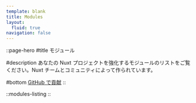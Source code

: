 ```yaml
---
template: blank
title: Modules
layout:
  fluid: true
navigation: false
---
```


::page-hero
#title
モジュール

#description
あなたの Nuxt プロジェクトを強化するモジュールのリストをご覧ください。Nuxt チームとコミュニティによって作られています。

#bottom
[GitHub で貢献](https://github.com/nuxt/modules)
::

::modules-listing
::
